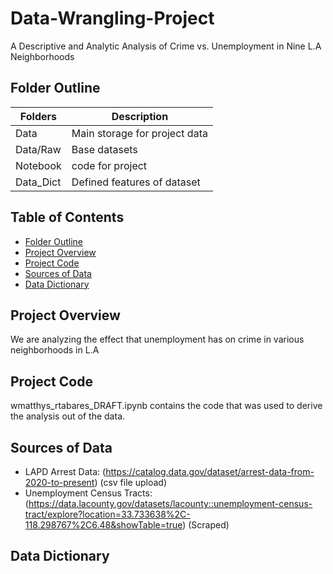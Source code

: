 # Data-Wrangling-Project
A Descriptive and Analytic Analysis of Crime vs. Unemployment in Nine L.A Neighborhoods


## Folder Outline
| Folders | Description |
|----------|----------|
| Data    | Main storage for project data   |
| Data/Raw   | Base datasets   |
| Notebook    | code for project   |
| Data_Dict    | Defined features of dataset  |



## Table of Contents
- [Folder Outline](#folder-outline)
- [Project Overview](#project-overview)
- [Project Code](#project-code)
- [Sources of Data](#sources-of-data)
- [Data Dictionary](#data-dictionary)



## Project Overview
We are analyzing the effect that unemployment has on crime in various neighborhoods in L.A


## Project Code
wmatthys_rtabares_DRAFT.ipynb contains the code that was used to derive the analysis out of the data. 


## Sources of Data

- LAPD Arrest Data: (https://catalog.data.gov/dataset/arrest-data-from-2020-to-present) (csv file upload)
- Unemployment Census Tracts: (https://data.lacounty.gov/datasets/lacounty::unemployment-census-tract/explore?location=33.733638%2C-118.298767%2C6.48&showTable=true) (Scraped)



## Data Dictionary
